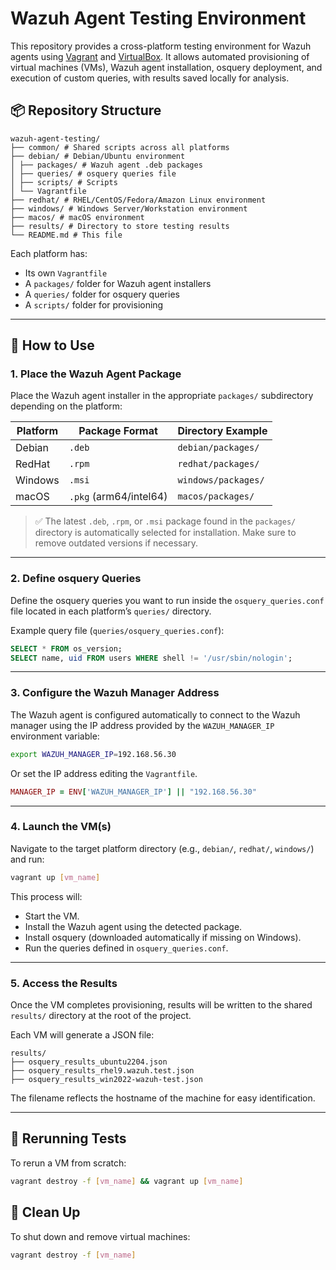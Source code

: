 # Wazuh Agent Testing Environment

This repository provides a cross-platform testing environment for Wazuh agents using [Vagrant](https://www.vagrantup.com/) and [VirtualBox](https://www.virtualbox.org/). It allows automated provisioning of virtual machines (VMs), Wazuh agent installation, osquery deployment, and execution of custom queries, with results saved locally for analysis.

## 📦 Repository Structure

```pgsql
wazuh-agent-testing/
├── common/ # Shared scripts across all platforms
├── debian/ # Debian/Ubuntu environment
│ ├── packages/ # Wazuh agent .deb packages
│ ├── queries/ # osquery queries file
│ ├── scripts/ # Scripts
│ └── Vagrantfile
├── redhat/ # RHEL/CentOS/Fedora/Amazon Linux environment
├── windows/ # Windows Server/Workstation environment
├── macos/ # macOS environment
├── results/ # Directory to store testing results
└── README.md # This file
```

Each platform has:
- Its own `Vagrantfile`
- A `packages/` folder for Wazuh agent installers
- A `queries/` folder for osquery queries
- A `scripts/` folder for provisioning

---

## 🚀 How to Use

### 1. Place the Wazuh Agent Package

Place the Wazuh agent installer in the appropriate `packages/` subdirectory depending on the platform:

| Platform   | Package Format         | Directory Example                  |
|------------|------------------------|------------------------------------|
| Debian     | `.deb`                 | `debian/packages/`                |
| RedHat     | `.rpm`                 | `redhat/packages/`                |
| Windows    | `.msi`                 | `windows/packages/`               |
| macOS      | `.pkg` (arm64/intel64) | `macos/packages/`                 |

> ✅ The latest `.deb`, `.rpm`, or `.msi` package found in the `packages/` directory is automatically selected for installation. Make sure to remove outdated versions if necessary.

---

### 2. Define osquery Queries

Define the osquery queries you want to run inside the `osquery_queries.conf` file located in each platform’s `queries/` directory.

Example query file (`queries/osquery_queries.conf`):

```sql
SELECT * FROM os_version;
SELECT name, uid FROM users WHERE shell != '/usr/sbin/nologin';
```

---

### 3. Configure the Wazuh Manager Address

The Wazuh agent is configured automatically to connect to the Wazuh manager using the IP address provided by the `WAZUH_MANAGER_IP` environment variable:

```bash
export WAZUH_MANAGER_IP=192.168.56.30
```

Or set the IP address editing the `Vagrantfile`.

```ruby
MANAGER_IP = ENV['WAZUH_MANAGER_IP'] || "192.168.56.30"
```

---

### 4. Launch the VM(s)

Navigate to the target platform directory (e.g., `debian/`, `redhat/`, `windows/`) and run:

```bash
vagrant up [vm_name]
```

This process will:

- Start the VM.
- Install the Wazuh agent using the detected package.
- Install osquery (downloaded automatically if missing on Windows).
- Run the queries defined in `osquery_queries.conf`.

---

### 5. Access the Results

Once the VM completes provisioning, results will be written to the shared `results/` directory at the root of the project.

Each VM will generate a JSON file:

```pgsql
results/
├── osquery_results_ubuntu2204.json
├── osquery_results_rhel9.wazuh.test.json
├── osquery_results_win2022-wazuh-test.json
```

The filename reflects the hostname of the machine for easy identification.

---

## 🔁 Rerunning Tests

To rerun a VM from scratch:

```bash
vagrant destroy -f [vm_name] && vagrant up [vm_name]
```

## 🧹 Clean Up

To shut down and remove virtual machines:

```bash
vagrant destroy -f [vm_name]
```